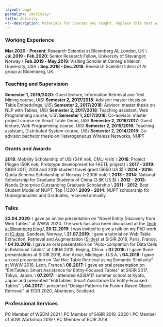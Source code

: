 ```yaml
---
layout: page
permalink: /Activity/
title: Activity
<!--description: Materials for courses you taught. Replace this text with your description.-->
---
```


### Working Experience

<strong>Mar.2020 - Present</strong>: Research Scientist at Bloomberg AI, London, UK \\
<strong>Jul.2019 - Feb.2020</strong>: Senior Research Fellow, University of Stavanger, Norway \\
<strong>Feb.2019 - May.2019</strong>: Visiting Scholar at Carnegie Mellon University, USA \\
<strong>Sep.2018 - Dec.2018</strong>: Research Scientist Intern of AI group at Bloomberg, UK


### Teaching and Supervision

<strong>Semester 1, 2019/2020</strong>: Guest lecture, Information Retrieval and Text Mining course, UiS\\
<strong>Semester 2, 2017/2018</strong>: Advisor: master thesis on Table Embeddings, UiS\\
<strong>Semester 2, 2017/2018</strong>: Advisor: master thesis on NLP with Tables, UiS\\
<strong>Semester 2, 2017/2018</strong>: Teaching assistant, Web Programming course, UiS\\
<strong>Semester 1, 2017/2018</strong>: Co-advisor: master project course on Smart Table Demo, UiS\\
<strong>Semester 2, 2016/2017</strong>: Guest lecture, Web Programming course, UiS\\
<strong>Semester 2, 2015/2016</strong>: Teaching assistant, Distributed System course, UiS\\
<strong>Semester 2, 2014/2015</strong>: Co-advisor: bachelor thesis on Heterogeneous Wireless Networks, NUPT 

### Grants and Awards

<strong>2019</strong>: Mobility Scholarship of UiS (54K nok, CMU visit) \\
<strong>2018</strong>: Project Plogen (50K nok, Prototype development for FAETE project) \\
<strong>2017 - 2019</strong>: SIGIR 2017, 2018 and 2019 student travel grant (5650 US $) \\
<strong>2014 - 2016</strong>: Quota Schema Scholarship of Norway (~200K nok) \\
<strong>2013 - 2014</strong>: National Scholarship for Graduate Students of China (3.8K US $) \\
<strong>2012 - 2013</strong>: Nandu Enterprise Outstanding Graduate Scholarship \\
<strong>2011 - 2012</strong>: Best Student Model of NUPT, Top 1/320 \\
<strong>2009 - 2014</strong>: NUPT scholarship for Undergraduates and Graduates, received annually

### Talks

<strong>23.04.2020</strong>: I gave an online presentation on "Novel Entity Discovery from Web Tables" at WWW 2020. The work has also been discussed at the [Tech at Bloomberg blog](https://www.techatbloomberg.com/blog/using-tables-to-build-better-knowledge-graphs/).\\
<strong>20.12.2019</strong>: I was invited to give a talk on my PhD work at [IO data](https://www.io-data.no/), Sandess, Norway. \\
<strong>21.07.2019</strong>: I gave a tutorial on Web Table Extraction, Retrieval and Augmentation ([Slides](https://github.com/iai-group/webtables-tutorial)) at SIGIR 2019, Paris, France. \\
<strong>04.10.2019</strong>: I gave an oral presentation on "Auto-completion for Data Cells in Relational Tables" at CIKM 2019, Beijing, China. \\
<strong>07.2018</strong>: I I gave three presentations at SIGIR 2018, Ann Arbor, Michigan, U.S.A.  \\
<strong>04.2018</strong>: I gave an oral presentation on "Ad Hoc Table Retrieval using Semantic Similarity" at WWW 2018, Leon, France.\\
<strong>08.2017</strong>: I gave an oral presentation on "EntiTables: Smart Assistance for Entity-Focused Tables" at SIGIR 2017, Tokyo, Japan. \\
<strong>07.2017</strong>: I attended ASSIA'17 summer school at Kyoto, Japan and presented "EntiTables: Smart Assistance for Entity-Focused Tables". \\
<strong>04.2017</strong>: I presented "Design Patterns for Fusion-Based Object Retrieval" at ECIR 2020, Aberdeen, Scotland.  


### Professional Services

PC Member of WSDM 2021 \\
PC Member of SIGIR 2019, 2020 \\
PC Member of SDW Workshop 2019 \\
PC Member of ECIR 2019 










